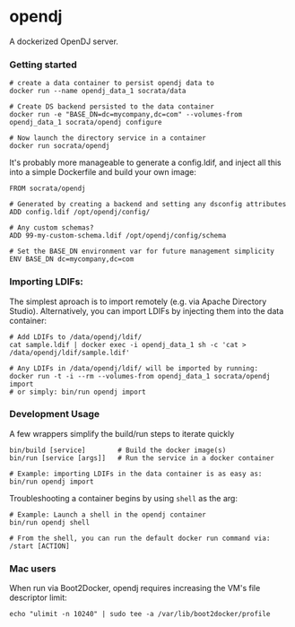 opendj
======

A dockerized OpenDJ server.

### Getting started

    # create a data container to persist opendj data to
    docker run --name opendj_data_1 socrata/data
    
    # Create DS backend persisted to the data container
    docker run -e "BASE_DN=dc=mycompany,dc=com" --volumes-from opendj_data_1 socrata/opendj configure
    
    # Now launch the directory service in a container
    docker run socrata/opendj

It's probably more manageable to generate a config.ldif, and inject all this into a simple Dockerfile and build your own image:

    FROM socrata/opendj
    
    # Generated by creating a backend and setting any dsconfig attributes
    ADD config.ldif /opt/opendj/config/
    
    # Any custom schemas?
    ADD 99-my-custom-schema.ldif /opt/opendj/config/schema
    
    # Set the BASE_DN environment var for future management simplicity
    ENV BASE_DN dc=mycompany,dc=com

### Importing LDIFs:

The simplest aproach is to import remotely (e.g. via Apache Directory Studio). Alternatively, you can import LDIFs by injecting them into the data container:

    # Add LDIFs to /data/opendj/ldif/
    cat sample.ldif | docker exec -i opendj_data_1 sh -c 'cat > /data/opendj/ldif/sample.ldif'
    
    # Any LDIFs in /data/opendj/ldif/ will be imported by running:
    docker run -t -i --rm --volumes-from opendj_data_1 socrata/opendj import
    # or simply: bin/run opendj import

### Development Usage

A few wrappers simplify the build/run steps to iterate quickly

    bin/build [service]        # Build the docker image(s)
    bin/run [service [args]]   # Run the service in a docker container
    
    # Example: importing LDIFs in the data container is as easy as:
    bin/run opendj import

Troubleshooting a container begins by using `shell` as the arg:

    # Example: Launch a shell in the opendj container
    bin/run opendj shell
    
    # From the shell, you can run the default docker run command via:
    /start [ACTION]

### Mac users

When run via Boot2Docker, opendj requires increasing the VM's file descriptor limit:

    echo "ulimit -n 10240" | sudo tee -a /var/lib/boot2docker/profile
